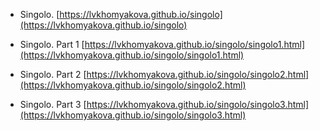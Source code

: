 * Singolo.
[https://lvkhomyakova.github.io/singolo](https://lvkhomyakova.github.io/singolo)

* Singolo. Part 1
[https://lvkhomyakova.github.io/singolo/singolo1.html](https://lvkhomyakova.github.io/singolo/singolo1.html)

* Singolo. Part 2
[https://lvkhomyakova.github.io/singolo/singolo2.html](https://lvkhomyakova.github.io/singolo/singolo2.html)

* Singolo. Part 3
[https://lvkhomyakova.github.io/singolo/singolo3.html](https://lvkhomyakova.github.io/singolo/singolo3.html)
